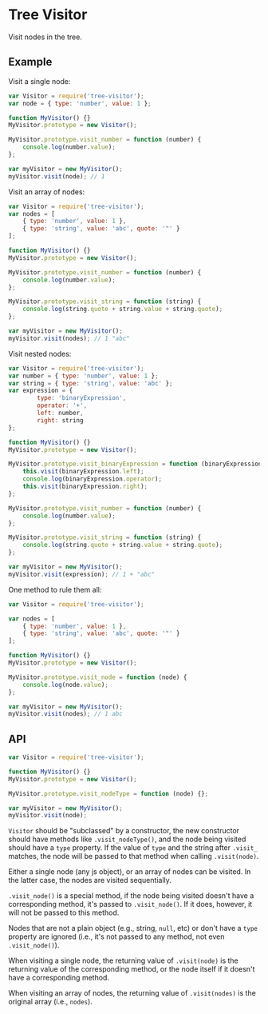# Tree Visitor

Visit nodes in the tree.

## Example

Visit a single node:

```javascript
var Visitor = require('tree-visitor');
var node = { type: 'number', value: 1 };

function MyVisitor() {}
MyVisitor.prototype = new Visitor();

MyVisitor.prototype.visit_number = function (number) {
	console.log(number.value);
};

var myVisitor = new MyVisitor();
myVisitor.visit(node); // 1
```

Visit an array of nodes:

```javascript
var Visitor = require('tree-visitor');
var nodes = [
	{ type: 'number', value: 1 },
	{ type: 'string', value: 'abc', quote: '"' }
];

function MyVisitor() {}
MyVisitor.prototype = new Visitor();

MyVisitor.prototype.visit_number = function (number) {
	console.log(number.value);
};

MyVisitor.prototype.visit_string = function (string) {
	console.log(string.quote + string.value + string.quote);
};

var myVisitor = new MyVisitor();
myVisitor.visit(nodes); // 1 "abc"
```

Visit nested nodes:

```javascript
var Visitor = require('tree-visitor');
var number = { type: 'number', value: 1 };
var string = { type: 'string', value: 'abc' };
var expression = {
		type: 'binaryExpression',
		operator: '+',
		left: number,
		right: string
};

function MyVisitor() {}
MyVisitor.prototype = new Visitor();

MyVisitor.prototype.visit_binaryExpression = function (binaryExpression) {
	this.visit(binaryExpression.left);
	console.log(binaryExpression.operator);
	this.visit(binaryExpression.right);
};

MyVisitor.prototype.visit_number = function (number) {
	console.log(number.value);
};

MyVisitor.prototype.visit_string = function (string) {
	console.log(string.quote + string.value + string.quote);
};

var myVisitor = new MyVisitor();
myVisitor.visit(expression); // 1 + "abc"
```

One method to rule them all:

```javascript
var Visitor = require('tree-visitor');

var nodes = [
	{ type: 'number', value: 1 },
	{ type: 'string', value: 'abc', quote: '"' }
];

function MyVisitor() {}
MyVisitor.prototype = new Visitor();

MyVisitor.prototype.visit_node = function (node) {
	console.log(node.value);
};

var myVisitor = new MyVisitor();
myVisitor.visit(nodes); // 1 abc
```

## API

```javascript
var Visitor = require('tree-visitor');

function MyVisitor() {}
MyVisitor.prototype = new Visitor();

MyVisitor.prototype.visit_nodeType = function (node) {};

var myVisitor = new MyVisitor();
myVisitor.visit(node);
```

`Visitor` should be "subclassed" by a constructor, the new constructor should have methods like `.visit_nodeType()`, and the node being visited should have a `type` property. If the value of `type` and the string after `.visit_` matches, the node will be passed to that method when calling `.visit(node)`.

Either a single node (any js object), or an array of nodes can be visited. In the latter case, the nodes are visited sequentially.

`.visit_node()` is a special method, if the node being visited doesn't have a corresponding method, it's passed to `.visit_node()`. If it does, however, it will not be passed to this method.

Nodes that are not a plain object (e.g., string, `null`, etc) or don't have a `type` property are ignored (i.e., it's not passed to any method, not even `.visit_node()`).

When visiting a single node, the returning value of `.visit(node)` is the returning value of the corresponding method, or the node itself if it doesn't have a corresponding method.

When visiting an array of nodes, the returning value of `.visit(nodes)` is the original array (i.e., `nodes`).